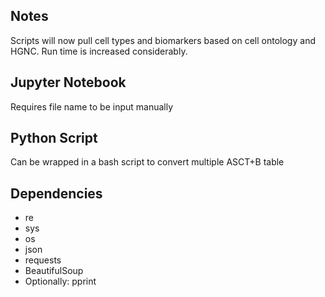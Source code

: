 ## Notes
Scripts will now pull cell types and biomarkers based on cell ontology and HGNC. Run time is increased considerably.

## Jupyter Notebook
Requires file name to be input manually

## Python Script
Can be wrapped in a bash script to convert multiple ASCT+B table

## Dependencies
- re
- sys
- os
- json
- requests
- BeautifulSoup
- Optionally: pprint

